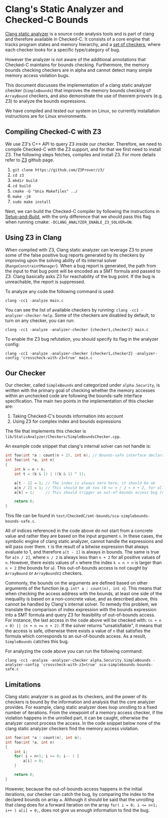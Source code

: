 # Clang's Static Analyzer and Checked-C Bounds

[Clang static analyzer](https://clang-analyzer.llvm.org/) is a source code analysis tools and is part of clang and therefore available in Checked-C. It consists of a core engine that tracks program states and memory hierarchy, and a [set of checkers](https://clang-analyzer.llvm.org/available_checks.html), where each checker looks for a specific type/category of bug.

However the analyzer is not aware of the additional annotations that Checked-C maintains for bounds checking. Furthermore, the memory bounds checking checkers are in alpha and cannot detect many simple memory access violation bugs.

This document discusses the implementation of a clang static analyzer checker (`SimpleBounds`) that improves the memory bounds checking of `ArrayBound` checkers, and also demonstrate the use of theorem provers (e.g. Z3) to analyze the bounds expressions.

We have compiled and tested our system on Linux, so currently installation instructions are for Linux environments.

## Compiling Checked-C with Z3

We use Z3's C++ API to query Z3 inside our checker. Therefore, we need to compile Checked-C with the Z3 support, and for that we first need to install Z3. The following steps fetches, compiles and install Z3. For more details refer to [Z3](https://github.com/Z3Prover/z3/) github page.

1. `git clone https://github.com/Z3Prover/z3/`
2. `cd z3`
3. `mkdir build`
4. `cd build`
5. `cmake -G "Unix Makefiles" ../`
6. `make -j8`
7. `sudo make install`

Next, we can build the Checked-C compiler by following the instructions in [Setup-and-Build](Setup-and-Build.md), with the only difference that we should pass this flag when running cmake: `-DCLANG_ANALYZER_ENABLE_Z3_SOLVER=ON`.


## Using Z3 in Clang

When compiled with Z3, Clang static analyzer can leverage Z3 to prune some of the false positive bug reports generated by its checkers by improving upon the solving ability of its internal solver (`RangeConstraintManager`). When a bug report is generated, the path from the input to that bug point will be encoded as a SMT formula and passed to Z3. Clang basically asks Z3 for reachability of the bug point. If the bug is unreachable, the report is suppressed.

To analyze any code the following command is used:
```
clang -cc1 -analyze main.c
```

You can see the list of available checkers by running: `clang -cc1 -analyzer-checker-help`.
Some of the checkers are disabled by default, to turn on any checker, you can run:
```
clang -cc1 -analyze -analyzer-checker {checker1,checker2} main.c
```

To enable the Z3 bug refutation, you should specify its flag in the analyzer config:
```
clang -cc1 -analyze -analyzer-checker {checker1,checker2} -analyzer-config 'crosscheck-with-z3=true' main.c
```

## Our Checker

Our checker, called `SimpleBounds` and categorized under `alpha.Security`, is written with the primary goal of checking whether the memory accesses within an unchecked code are following the bounds-safe interface specification. The main two points in the implementation of this checker are:

1. Taking Checked-C's bounds information into account
2. Using Z3 for complex index and bounds expressions

The file that implements this checker is `lib/StaticAnalyzer/Checkers/SimpleBoundsChecker.cpp`.

An example code snippet that clang's internal solver can not handle is:
```c
int foo(int *a : count(n + 2), int n); // Bounds-safe interface declaration
int foo(int *a, int n)
{
    int k = n + n;
    int t = (k & 1) | ((k & 1) ^ 1);

    a[t - 1] = 1; // The index is always zero here, it should be ok
    a[n / 2] = 1; // This should be ok too (0 <= n / 2 < n + 2, for all n >= 0)
    a[k] = 1;     // This should trigger an out-of-bounds access bug (n + n > n + 2)

    return 0;
}
```
This file can be found in `test/CheckedC/smt-bounds/sca-simplebounds-bounds-safe.c`.

All of indices referenced in the code above do not start from a concrete value and rather they are based on the input argument `n`. In these cases, the symbolic engine of clang static analyzer, cannot handle the expressions and will pass over them. `t` is the result of a bitwise expression that always evaluate to 1, and therefore `a[t - 1]` is always in bounds. The same is true for `a[n / 2]`, where `n / 2` is always less than `n + 2` for all positive values of `n`. However, there exists values of `n` where the index `k = n + n` is larger than `n + 2` (the bounds for `a`). This out-of-bounds access is not caught by `ArrayBound` or `ArrayBoundV2` checkers.

Commonly, the bounds on the arguments are defined based on other arguments of the function (e.g. `int* a : count(n), int n`). This means that when checking the access address with the bounds, at least one side of the inequality is based on a non-concrete value, and as described above, this cannot be handled by Clang's internal solver. To remedy this problem, we translate the comparison of index expression with the bounds expression into a SMT formula and query Z3 for feasibility of out-of-bounds access. For instance, the last access in the code above will be checked with: `(n + n < 0) || (n + n >= n + 2)`. If the solver returns "unsatisfiable", it means that the access is safe, otherwise there exists a value of `n` that satisfies the formula which corresponds to an out-of-bounds access. As a result, `SimpleBounds` catches this bug.

For analyzing the code above you can run the following command:
```
clang -cc1 -analyze -analyzer-checker alpha.Security.SimpleBounds -analyzer-config 'crosscheck-with-z3=true' sca-simplebounds-bounds-safe.c
```

## Limitations

Clang static analyzer is as good as its checkers, and the power of its checkers is bound by the information and analysis that the core analyzer provides. For example, clang static analyzer does loop unrolling to a fixed number of iterations. From the viewpoint of a memory access checker, if the violation happens in the unrolled part, it can be caught, otherwise the analyzer cannot process the access. In the code snippet below none of the clang static analyzer checkers find the memory access violation.
```c
int foo(int *a : count(n), int n);
int foo(int *a, int n)
{
    int i;
    for( i = n+1; i >= 0; i-- ) {
        a[i] = 0;
    }

    return 0;
}
```

However, because the out-of-bounds access happens in the initial iterations, our checker can catch the bug, by comparing the index to the declared bounds on array `a`. Although it should be said that the unrolling that clang does for a forward iteration on the array `for( i = 0; i <= n+1; i++ ) a[i] = 0;`, does not give us enough information to find the bug.